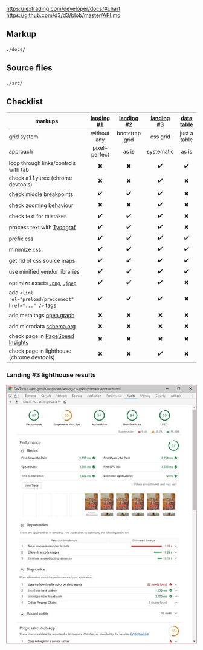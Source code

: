 https://iextrading.com/developer/docs/#chart
https://github.com/d3/d3/blob/master/API.md
## Markup

`./docs/`

## Source files

`./src/`

## Checklist

markups | [landing #1](https://al4str.github.io/spb-test/landing-gridless-pixel-perfect-approach.html) | [landing #2](https://al4str.github.io/spb-test/landing-bootstrap-grid.html) | [landing #3](https://al4str.github.io/spb-test/landing-css-grid-systematic-approach.html) | [data table](https://al4str.github.io/spb-test/table.html)
--- | :---: | :---: | :---: | :---:
grid system | without any | bootstrap grid | css grid | just a table
approach | pixel-perfect | as is | systematic | as is
loop through links/controls with tab | ✖️ | ✖️ | ✔️️ | ✔️
check a11y tree (chrome devtools) | ✖️ | ✖️ | ✔️️ | ✖️
check middle breakpoints | ✔️️ | ✔️ | ✔️️ | ✖️
check zooming behaviour | ✖️ | ✖️ | ✔️️ | ✖️
check text for mistakes | ✔️ | ✔️️ | ✔️️ | ✖️
process text with [Typograf](https://www.artlebedev.ru/tools/typograf/) | ✔️️ | ✔️️ | ✔️️ | ✖️
prefix css | ✔️ | ✔️️ | ✔️️ | ✔️
minimize css | ✔️️ | ✔️️ | ✔️️ | ✔️️
get rid of css source maps | ✔️️ | ✔️ | ✔️️ | ✔️
use minified vendor libraries | ✔️️ | ✔️️ | ✔️️ | ✔️️
optimize assets [`.png`](https://tinypng.com/), [`.jpeg`](https://tinyjpg.com/) | ✔️ | ✔️️ | ✔️️ | ✖️
add `<linl rel="preload/preconnect" href="..." />` tags | ✔️️ | ✔️ | ✔️️ | ✖️
add meta tags [open graph](http://ogp.me/) | ✖️ | ✖️ | ✖️ | ✖️
add microdata [schema.org](https://schema.org/) | ✖️ | ✖️ | ✖️ | ✖️
check page in [PageSpeed Insights](https://developers.google.com/speed/pagespeed/insights/) | ✖️ | ✖️ | ✖️️️ | ✖️
check page in lighthouse (chrome devtools) | ✖️ | ✖️ | ✔️️ | ✖️

### Landing #3 lighthouse results

![](https://github.com/al4str/spb-test/raw/master/lighthouse.jpg "lighthouse results")

